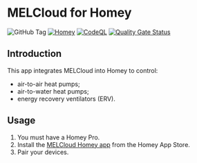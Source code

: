 # MELCloud for Homey

![GitHub Tag](https://img.shields.io/github/v/tag/OlivierZal/com.melcloud)
[![Homey](https://github.com/OlivierZal/com.melcloud/actions/workflows/validate.yml/badge.svg)](https://github.com/OlivierZal/com.melcloud/actions/workflows/validate.yml)
[![CodeQL](https://github.com/OlivierZal/com.melcloud/actions/workflows/github-code-scanning/codeql/badge.svg)](https://github.com/OlivierZal/com.melcloud/actions/workflows/github-code-scanning/codeql)
[![Quality Gate Status](https://sonarcloud.io/api/project_badges/measure?project=OlivierZal_com.melcloud&metric=alert_status)](https://sonarcloud.io/summary/new_code?id=OlivierZal_com.melcloud)

## Introduction

This app integrates MELCloud into Homey to control:

- air-to-air heat pumps;
- air-to-water heat pumps;
- energy recovery ventilators (ERV).

## Usage

1. You must have a Homey Pro.
2. Install the [MELCloud Homey app](https://homey.app/a/com.mecloud) from the Homey App Store.
3. Pair your devices.
